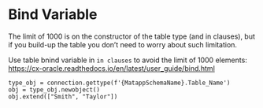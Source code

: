 # Bind Variable

The limit of 1000 is on the constructor of the table type (and in clauses), but if you build-up the table you don’t need to worry about such limitation.

Use table bnind variable in `in clauses` to avoid the limit of 1000 elements:
https://cx-oracle.readthedocs.io/en/latest/user_guide/bind.html
```
type_obj = connection.gettype(f'{MatappSchemaName}.Table_Name')
obj = type_obj.newobject()
obj.extend(["Smith", "Taylor"])
```

